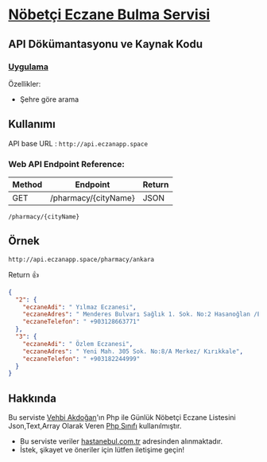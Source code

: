 # [Nöbetçi Eczane Bulma Servisi](http://api.eczanapp.space)
## API Dökümantasyonu ve Kaynak Kodu

### [Uygulama](http://eczanapp.space)

Özellikler:

 * Şehre göre arama


## Kullanımı

API base URL : `http://api.eczanapp.space`

### Web API Endpoint Reference:

Method | Endpoint | Return
------------ | ------------- | -------------
GET | /pharmacy/{cityName} | JSON

```url
/pharmacy/{cityName}
```

## Örnek


 ```url
 http://api.eczanapp.space/pharmacy/ankara
 ````

Return  :+1:

```json
{
  "2": {
    "eczaneAdi": " Yılmaz Eczanesi",
    "eczaneAdres": " Menderes Bulvarı Sağlık 1. Sok. No:2 Hasanoğlan /Elmadağ/ Ankara",
    "eczaneTelefon": " +903128663771"
  },
  "3": {
    "eczaneAdi": " Özlem Eczanesi",
    "eczaneAdres": " Yeni Mah. 305 Sok. No:8/A Merkez/ Kırıkkale",
    "eczaneTelefon": " +903182244999"
  }
}
```

## Hakkında

Bu serviste [Vehbi Akdoğan](http://vehbiakdogan.com)'ın Php ile Günlük Nöbetçi Eczane Listesini Json,Text,Array Olarak Veren [Php Sınıfı](https://github.com/vehbiakdogan/NobetciEczane) kullanılmıştır.


* Bu serviste veriler [hastanebul.com.tr](http://hastanebul.com.tr) adresinden alınmaktadır.
* İstek, şikayet ve öneriler için lütfen iletişime geçin!
